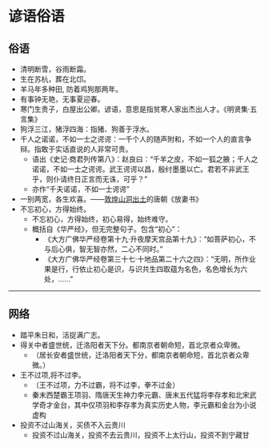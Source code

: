 # 谚语俗语

## 俗语

- 清明断雪，谷雨断霜。
- 生在苏杭，葬在北邙。
- 羊马年多种田, 防着鸡狗那两年。
- 有事钟无艳，无事夏迎春。
- 寒门生贵子，白屋出公卿。谚语，意思是指贫寒人家出杰出人才。《明贤集·五言集》
- 狗浮三江，猪浮四海：指猪、狗善于浮水。
- 千人之诺诺，不如一士之谔谔：一千个人的随声附和，不如一个人的直言争辩。指敢于实话直说的人非常可贵。
  - 语出《史记·商君列传第八》：赵良曰：“千羊之皮，不如一狐之腋；千人之诺诺，不如一士之谔谔。武王谔谔以昌，殷纣墨墨以亡。君若不非武王乎，则仆请终日正言而无诛，可乎？”
  - 亦作“千夫诺诺，不如一士谔谔”
- 一别两宽，各生欢喜。——[敦煌山洞出土](../wiki/敦煌文献.md)的唐朝《放妻书》
- 不忘初心，方得始终。
  - 不忘初心，方得始终，初心易得，始终难守。
  - 概括自《华严经》，但无完整句子。包含“初心”：
    - 《大方广佛华严经卷第十九·升夜摩天宫品第十九》：“如菩萨初心，不与后心俱，智无智亦然，二心不同时。”
    - 《大方广佛华严经卷第三十七·十地品第二十六之四》：“无明，所作业果是行，行依止初心是识，与识共生四取蕴为名色，名色增长为六处，……”

---

## 网络

- 踏平朱日和，活捉满广志。
- 得关中者盛世统，迁洛阳者天下分。都南京者朝命短，首北京者众卑微。
  - （居长安者盛世统，迁洛阳者天下分，都南京者朝命短，首北京者众卑微。）
- 王不过项,将不过李。
  - （王不过项，力不过霸，将不过李，拳不过金）
  - 秦末西楚霸王项羽、隋唐天生神力李元霸、唐末五代猛将李存孝和北宋武学奇才金台，其中仅项羽和李存孝为真实历史人物，李元霸和金台为小说虚构
- 投资不过山海关，买债不入云贵川
  - 投资不过山海关，投资不去云贵川，投资不上太行山，投资不到宁藏甘
